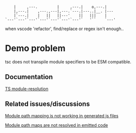 ```                                               
    |     ,---.         |     ,---.|    o,---.|    
    |,---.|    ,---.,---|,---.`---.|---..|__. |--- 
    |`---.|    |   ||   ||---'    ||   |||    |    
`---'`---'`---'`---'`---'`---'`---'`   '``    `---'                                 
```
                                                                
when vscode 'refactor', find/replace or regex isn't enough.. 

# Demo problem

tsc does not transpile module specifiers to be ESM compatible.

## Documentation

[TS module-resolution](https://www.typescriptlang.org/docs/handbook/module-resolution.html)

## Related issues/discussions

[Module path mapping is not working in generated js files](https://github.com/Microsoft/TypeScript/issues/16640)

[Module path maps are not resolved in emitted code](https://github.com/microsoft/TypeScript/issues/10866)
